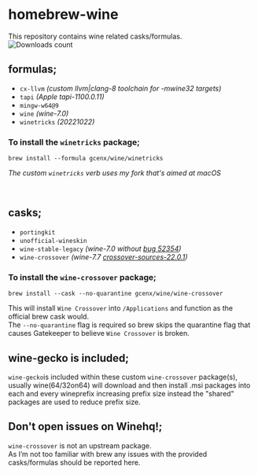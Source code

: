 # homebrew-wine
This repository contains wine related casks/formulas.\
![Downloads count](https://img.shields.io/github/downloads/gcenx/homebrew-wine/total.svg)

## formulas;
- `cx-llvm`     *(custom llvm|clang-8 toolchain for -mwine32 targets)*
- `tapi`        *(Apple tapi-1100.0.11)*
- `mingw-w64@9`
- `wine`        *(wine-7.0)*
- `winetricks`  *(20221022)*

### To install the `winetricks` package;
```
brew install --formula gcenx/wine/winetricks
```
_The custom `winetricks` verb uses my fork that's aimed at macOS_

<br>

## casks;
- `portingkit`
- `unofficial-wineskin`
- `wine-stable-legacy` *(wine-7.0 without [bug 52354](https://bugs.winehq.org/show_bug.cgi?id=52354))*
- `wine-crossover`     *(wine-7.7 [crossover-sources-22.0.1](https://media.codeweavers.com/pub/crossover/source/crossover-sources-22.0.1.tar.gz))*

### To install the `wine-crossover` package;
```
brew install --cask --no-quarantine gcenx/wine/wine-crossover
```
This will install `Wine Crossover` into `/Applications` and function as the official brew cask would.\
The `--no-quarantine` flag is required so brew skips the quarantine flag that causes Gatekeeper to believe `Wine Crossover` is broken.

## wine-gecko is included;
`wine-gecko`is included within these custom `wine-crossover` package(s), usually wine(64/32on64) will download and then install .msi packages into each and every wineprefix increasing prefix size instead the "shared" packages are used to reduce prefix size.

## Don't open issues on Winehq!;
`wine-crossover` is not an upstream package.\
As I’m not too familiar with brew any issues with the provided casks/formulas should be reported here.
